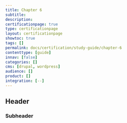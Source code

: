 ```yaml
---
title: Chapter 6
subtitle:
description:
certificationpage: true
type: certificationpage
layout: certificationpage
showtoc: true
tags: []
permalink: docs/certification/study-guide/chapter-6
contenttype: [guide]
innav: [false]
categories: []
cms: [drupal, wordpress]
audience: []
product: []
integration: [--]
---
```


## Header
### Subheader

